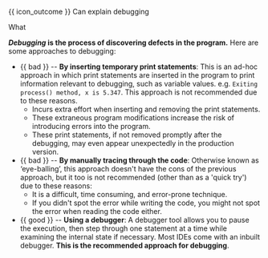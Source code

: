 <span id="prereqs"></span>

<span id="outcomes">{{ icon_outcome }} Can explain debugging</span>

<span id="title">What</span>

<div id="body">

**_Debugging_ is the process of discovering defects in the program.** Here are some approaches to debugging:

* {{ bad }} -- **By inserting temporary print statements**: This is an ad-hoc approach in which print statements are inserted in the program to print information relevant to debugging, such as variable values. e.g. `Exiting process() method, x is 5.347`. This approach is not recommended due to these reasons.
  * Incurs extra effort when inserting and removing the print statements. 
  * These extraneous program modifications increase the risk of introducing errors into the program.
  * These print statements, if not removed promptly after the debugging, may even appear unexpectedly in the production version. 
* {{ bad }} -- **By manually tracing through the code**: Otherwise known as ‘eye-balling’, this approach doesn't have the cons of the previous approach, but it too is not recommended (other than as a 'quick try') due to these reasons:
  * It is a difficult, time consuming, and error-prone technique.
  * If you didn't spot the error while writing the code, you might not spot the error when reading the code either.
* {{ good }} -- **Using a debugger**:  A debugger tool allows you to pause the execution, then step through one statement at a time while examining the internal state if necessary. Most IDEs come with an inbuilt debugger. **This is the recommended approach for debugging**.

</div>

<div id="extras">
</div>